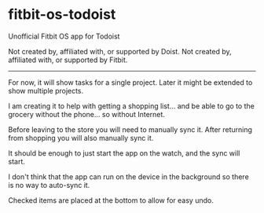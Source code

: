 # fitbit-os-todoist
Unofficial Fitbit OS app for Todoist

Not created by, affiliated with, or supported by Doist.
Not created by, affiliated with, or supported by Fitbit.

------

For now, it will show tasks for a single project.
Later it might be extended to show multiple projects.

I am creating it to help with getting a shopping list... and be able to go
to the grocery without the phone... so without Internet.

Before leaving to the store you will need to manually sync it.
After returning from shopping you will also manually sync it.

It should be enough to just start the app on the watch, and the sync will
start.

I don't think that the app can run on the device in the background so there
is no way to auto-sync it.

Checked items are placed at the bottom to allow for easy undo.
